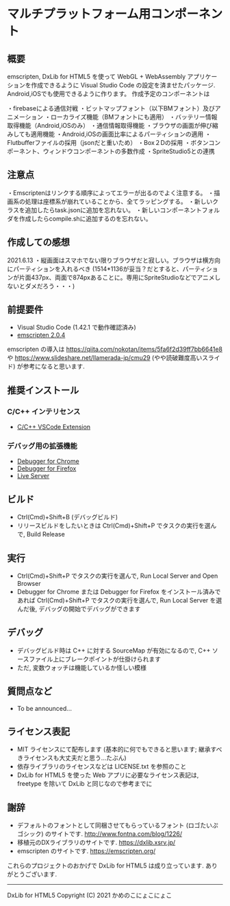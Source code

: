 # マルチプラットフォーム用コンポーネント

## 概要

emscripten, DxLib for HTML5 を使って WebGL + WebAssembly アプリケーションを作成できるように
Visual Studio Code の設定を済ませたパッケージ.
Android,iOSでも使用できるように作ります。
作成予定のコンポーネントは

・firebaseによる通信対戦
・ビットマップフォント（以下BMフォント）及びアニメーション
・ローカライズ機能（BMフォントにも適用）
・バッテリー情報取得機能（Android,iOSのみ）
・通信情報取得機能
・ブラウザの画面が伸び縮みしても適用機能
・Android,iOSの画面比率によるパーティションの適用
・Flutbufferファイルの採用（jsonだと重いため）
・Box２Dの採用
・ボタンコンポーネント、ウィンドウコンポーネントの多数作成
・SpriteStudio5との連携

## 注意点
・Emscriptenはリンクする順序によってエラーが出るのでよく注意する。
・描画系の処理は座標系が崩れていることから、全てラッピングする。
・新しいクラスを追加したらtask.jsonに追加を忘れない。
・新しいコンポーネントフォルダを作成したらcompile.shに追加するのを忘れない。

## 作成しての感想
2021.6.13
・縦画面はスマホでない限りブラウザだと寂しい。ブラウザは横方向にパーティションを入れるべき
(1514*1136が妥当？だとすると、パーティションが片面437px、両面で874pxあることに。専用にSpriteStudioなどでアニメしないとダメだろう・・・)

## 前提要件

- Visual Studio Code (1.42.1 で動作確認済み)
- [emscripten 2.0.4](https://emscripten.org)

emscripten の導入は <https://qiita.com/nokotan/items/5fa6f2d39ff7bb6641e8> や
<https://www.slideshare.net/llamerada-jp/cmu29> (やや読破難度高いスライド) が参考になると思います.

## 推奨インストール

### C/C++ インテリセンス

- [C/C++ VSCode Extension](https://marketplace.visualstudio.com/items?itemName=ms-vscode.cpptools)

### デバッグ用の拡張機能

- [Debugger for Chrome](https://marketplace.visualstudio.com/items?itemName=msjsdiag.debugger-for-chrome)
- [Debugger for Firefox](https://marketplace.visualstudio.com/items?itemName=firefox-devtools.vscode-firefox-debug)
- [Live Server](https://marketplace.visualstudio.com/items?itemName=ritwickdey.LiveServer)

## ビルド

- Ctrl(Cmd)+Shift+B (デバッグビルド)
- リリースビルドをしたいときは Ctrl(Cmd)+Shift+P でタスクの実行を選んで, Build Release

## 実行

- Ctrl(Cmd)+Shift+P でタスクの実行を選んで, Run Local Server and Open Browser
- Debugger for Chrome または Debugger for Firefox をインストール済みであれば Ctrl(Cmd)+Shift+P でタスクの実行を選んで, Run Local Server を選んだ後, デバッグの開始でデバッグができます

## デバッグ

- デバッグビルド時は C++ に対する SourceMap が有効になるので, C++ ソースファイル上にブレークポイントが仕掛けられます
- ただ, 変数ウォッチは機能しているか怪しい模様

## 質問点など

- To be announced...

## ライセンス表記

- MIT ライセンスにて配布します (基本的に何でもできると思います; 継承すべきライセンスも大丈夫だと思う...たぶん)
- 依存ライブラリのライセンスなどは LICENSE.txt を参照のこと
- DxLib for HTML5 を使った Web アプリに必要なライセンス表記は, freetype を除いて DxLib と同じなので参考までに

## 謝辞

- デフォルトのフォントとして同梱させてもらっているフォント (ロゴたいぷゴシック) のサイトです. <http://www.fontna.com/blog/1226/>
- 移植元のDXライブラリのサイトです. <https://dxlib.xsrv.jp/>
- emscripten のサイトです. <https://emscripten.org/>

これらのプロジェクトのおかげで DxLib for HTML5 は成り立っています. ありがとうございます.

- - -

DxLib for HTML5  Copyright (C) 2021 かめのこにょこにょこ
